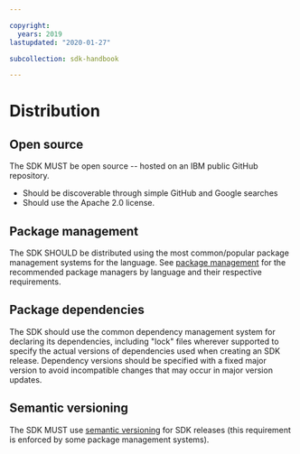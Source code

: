```yaml
---

copyright:
  years: 2019
lastupdated: "2020-01-27"

subcollection: sdk-handbook

---
```


# Distribution

## Open source

The SDK MUST be open source -- hosted on an IBM public GitHub repository.
- Should be discoverable through simple GitHub and Google searches
- Should use the Apache 2.0 license.

## Package management

The SDK SHOULD be distributed using the most common/popular package management systems for the language.
See [package management](/docs/sdk-handbook?topic=sdk-handbook-developer-tools#package-management) for the recommended package managers by language and their respective requirements.

## Package dependencies

The SDK should use the common dependency management system for declaring its dependencies,
including "lock" files wherever supported to specify the actual versions of dependencies used when creating an SDK release.
Dependency versions should be specified with a fixed major version to avoid incompatible changes
that may occur in major version updates.

## Semantic versioning

The SDK MUST use [semantic versioning](https://semver.org/) for SDK releases
(this requirement is enforced by some package management systems).
